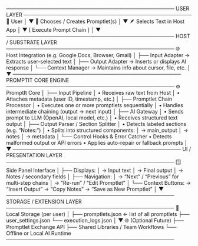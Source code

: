 ──────────────────────────────────────────────
                USER LAYER
──────────────────────────────────────────────
👤 User
   │
   ▼
🧩 Chooses / Creates Promptlet(s)
   │
   ▼
🪶 Selects Text in Host App
   │
   ▼
[ Execute Prompt Chain ]
   │
   ▼
──────────────────────────────────────────────
                HOST / SUBSTRATE LAYER
──────────────────────────────────────────────
🌐 Host Integration (e.g. Google Docs, Browser, Gmail)
   │
   ├── Input Adapter → Extracts user-selected text
   │
   ├── Output Adapter → Inserts or displays AI response
   │
   └── Context Manager → Maintains info about cursor, file, etc.
   │
   ▼
──────────────────────────────────────────────
                PROMPTIT CORE ENGINE
──────────────────────────────────────────────
⚙️  PromptIt Core
   │
   ├── Input Pipeline
   │     • Receives raw text from Host
   │     • Attaches metadata (user ID, timestamp, etc.)
   │
   ├── Promptlet Chain Processor
   │     • Executes one or more promptlets sequentially
   │     • Handles intermediate chaining (output → next input)
   │
   ├── AI Gateway
   │     • Sends prompt to LLM (OpenAI, local model, etc.)
   │     • Receives structured text output
   │
   ├── Output Parser / Section Splitter
   │     • Detects labeled sections (e.g. “Notes:”)
   │     • Splits into structured components:
   │           → main_output
   │           → notes
   │           → metadata
   │
   └── Control Hooks & Error Catcher
         • Detects malformed output or API errors
         • Applies auto-repair or fallback prompts
   │
   ▼
──────────────────────────────────────────────
                UI / PRESENTATION LAYER
──────────────────────────────────────────────
🪟 Side Panel Interface
   │
   ├── Displays: 
   │     → Input text
   │     → Final output
   │     → Notes / secondary fields
   │
   ├── Navigation:
   │     → “Next” / “Previous” for multi-step chains
   │     → “Re-run” / “Edit Promptlet”
   │
   └── Context Buttons:
         → “Insert Output”
         → “Copy Notes”
         → “Save as New Promptlet”
   │
   ▼
──────────────────────────────────────────────
                STORAGE / EXTENSION LAYER
──────────────────────────────────────────────
💾 Local Storage (per user)
   │
   ├── promptlets.json  ←  list of all promptlets
   ├── user_settings.json
   └── execution_logs.json
   │
   ▼
🌐 (Optional Future)
   ├── Promptlet Exchange API
   ├── Shared Libraries / Team Workflows
   └── Offline or Local AI Runtime
──────────────────────────────────────────────
